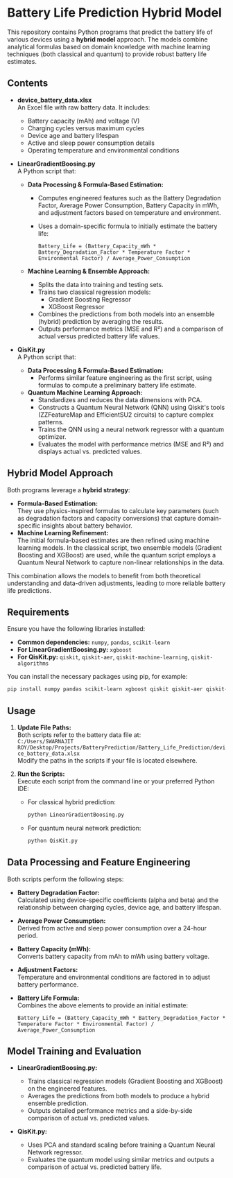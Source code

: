 
# Battery Life Prediction Hybrid Model

This repository contains Python programs that predict the battery life of various devices using a **hybrid model** approach. The models combine analytical formulas based on domain knowledge with machine learning techniques (both classical and quantum) to provide robust battery life estimates.

## Contents

- **device_battery_data.xlsx**  
  An Excel file with raw battery data. It includes:
  - Battery capacity (mAh) and voltage (V)
  - Charging cycles versus maximum cycles
  - Device age and battery lifespan
  - Active and sleep power consumption details
  - Operating temperature and environmental conditions

- **LinearGradientBoosing.py**  
  A Python script that:
  - **Data Processing & Formula-Based Estimation:**  
    - Computes engineered features such as the Battery Degradation Factor, Average Power Consumption, Battery Capacity in mWh, and adjustment factors based on temperature and environment.
    - Uses a domain-specific formula to initially estimate the battery life:
      
      ```
      Battery_Life = (Battery_Capacity_mWh * Battery_Degradation_Factor * Temperature Factor * Environmental Factor) / Average_Power_Consumption
      ```
      
  - **Machine Learning & Ensemble Approach:**  
    - Splits the data into training and testing sets.
    - Trains two classical regression models:
      - Gradient Boosting Regressor
      - XGBoost Regressor
    - Combines the predictions from both models into an ensemble (hybrid) prediction by averaging the results.
    - Outputs performance metrics (MSE and R²) and a comparison of actual versus predicted battery life values.

- **QisKit.py**  
  A Python script that:
  - **Data Processing & Formula-Based Estimation:**  
    - Performs similar feature engineering as the first script, using formulas to compute a preliminary battery life estimate.
  - **Quantum Machine Learning Approach:**  
    - Standardizes and reduces the data dimensions with PCA.
    - Constructs a Quantum Neural Network (QNN) using Qiskit's tools (ZZFeatureMap and EfficientSU2 circuits) to capture complex patterns.
    - Trains the QNN using a neural network regressor with a quantum optimizer.
    - Evaluates the model with performance metrics (MSE and R²) and displays actual vs. predicted values.

## Hybrid Model Approach

Both programs leverage a **hybrid strategy**:
- **Formula-Based Estimation:**  
  They use physics-inspired formulas to calculate key parameters (such as degradation factors and capacity conversions) that capture domain-specific insights about battery behavior.
- **Machine Learning Refinement:**  
  The initial formula-based estimates are then refined using machine learning models. In the classical script, two ensemble models (Gradient Boosting and XGBoost) are used, while the quantum script employs a Quantum Neural Network to capture non-linear relationships in the data.

This combination allows the models to benefit from both theoretical understanding and data-driven adjustments, leading to more reliable battery life predictions.

## Requirements

Ensure you have the following libraries installed:
- **Common dependencies:** `numpy`, `pandas`, `scikit-learn`
- **For LinearGradientBoosing.py:** `xgboost`
- **For QisKit.py:** `qiskit`, `qiskit-aer`, `qiskit-machine-learning`, `qiskit-algorithms`

You can install the necessary packages using pip, for example:

```bash
pip install numpy pandas scikit-learn xgboost qiskit qiskit-aer qiskit-machine-learning qiskit-algorithms
```

## Usage

1. **Update File Paths:**  
   Both scripts refer to the battery data file at:  
   `C:/Users/SWARNAJIT ROY/Desktop/Projects/BatteryPrediction/Battery_Life_Prediction/device_battery_data.xlsx`  
   Modify the paths in the scripts if your file is located elsewhere.

2. **Run the Scripts:**  
   Execute each script from the command line or your preferred Python IDE:
   - For classical hybrid prediction:
     ```bash
     python LinearGradientBoosing.py
     ```
   - For quantum neural network prediction:
     ```bash
     python QisKit.py
     ```

## Data Processing and Feature Engineering

Both scripts perform the following steps:
- **Battery Degradation Factor:**  
  Calculated using device-specific coefficients (alpha and beta) and the relationship between charging cycles, device age, and battery lifespan.
- **Average Power Consumption:**  
  Derived from active and sleep power consumption over a 24-hour period.
- **Battery Capacity (mWh):**  
  Converts battery capacity from mAh to mWh using battery voltage.
- **Adjustment Factors:**  
  Temperature and environmental conditions are factored in to adjust battery performance.
- **Battery Life Formula:**  
  Combines the above elements to provide an initial estimate:
  
  ```
  Battery_Life = (Battery_Capacity_mWh * Battery_Degradation_Factor * Temperature Factor * Environmental Factor) / Average_Power_Consumption
  ```

## Model Training and Evaluation

- **LinearGradientBoosing.py:**  
  - Trains classical regression models (Gradient Boosting and XGBoost) on the engineered features.
  - Averages the predictions from both models to produce a hybrid ensemble prediction.
  - Outputs detailed performance metrics and a side-by-side comparison of actual vs. predicted values.

- **QisKit.py:**  
  - Uses PCA and standard scaling before training a Quantum Neural Network regressor.
  - Evaluates the quantum model using similar metrics and outputs a comparison of actual vs. predicted battery life.

